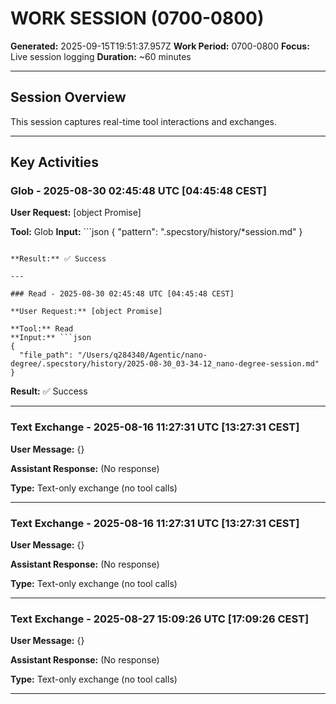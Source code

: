 # WORK SESSION (0700-0800)

**Generated:** 2025-09-15T19:51:37.957Z
**Work Period:** 0700-0800
**Focus:** Live session logging
**Duration:** ~60 minutes

---

## Session Overview

This session captures real-time tool interactions and exchanges.

---

## Key Activities

### Glob - 2025-08-30 02:45:48 UTC [04:45:48 CEST]

**User Request:** [object Promise]

**Tool:** Glob
**Input:** ```json
{
  "pattern": ".specstory/history/*session.md"
}
```

**Result:** ✅ Success

---

### Read - 2025-08-30 02:45:48 UTC [04:45:48 CEST]

**User Request:** [object Promise]

**Tool:** Read
**Input:** ```json
{
  "file_path": "/Users/q284340/Agentic/nano-degree/.specstory/history/2025-08-30_03-34-12_nano-degree-session.md"
}
```

**Result:** ✅ Success

---

### Text Exchange - 2025-08-16 11:27:31 UTC [13:27:31 CEST]

**User Message:** {}

**Assistant Response:** (No response)

**Type:** Text-only exchange (no tool calls)

---

### Text Exchange - 2025-08-16 11:27:31 UTC [13:27:31 CEST]

**User Message:** {}

**Assistant Response:** (No response)

**Type:** Text-only exchange (no tool calls)

---

### Text Exchange - 2025-08-27 15:09:26 UTC [17:09:26 CEST]

**User Message:** {}

**Assistant Response:** (No response)

**Type:** Text-only exchange (no tool calls)

---

